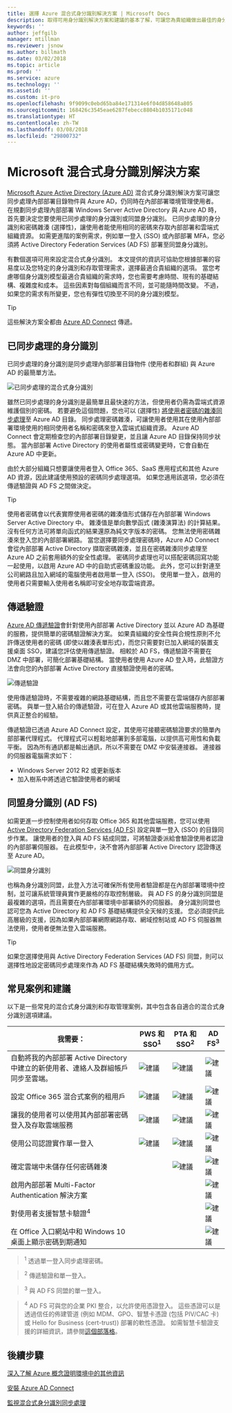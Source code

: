 ```yaml
---
title: 選擇 Azure 混合式身分識別解決方案 | Microsoft Docs
description: 取得可用身分識別解決方案和建議的基本了解，可讓您為貴組織做出最佳的身分識別控管決策。
keywords: ''
author: jeffgilb
manager: mtillman
ms.reviewer: jsnow
ms.author: billmath
ms.date: 03/02/2018
ms.topic: article
ms.prod: ''
ms.service: azure
ms.technology: ''
ms.assetid: ''
ms.custom: it-pro
ms.openlocfilehash: 9f9099c0ebd65ba84e171314e6f04d858648a805
ms.sourcegitcommit: 168426c3545eae6287febecc8804b1035171c048
ms.translationtype: HT
ms.contentlocale: zh-TW
ms.lasthandoff: 03/08/2018
ms.locfileid: "29800732"
---
```

# <a name="microsoft-hybrid-identity-solutions"></a>Microsoft 混合式身分識別解決方案
[Microsoft Azure Active Directory (Azure AD)](https://docs.microsoft.com/azure/active-directory/active-directory-whatis) 混合式身分識別解決方案可讓您同步處理內部部署目錄物件與 Azure AD，仍同時在內部部署環境管理使用者。 在規劃同步處理內部部署 Windows Server Active Directory 與 Azure AD 時，首先要決定您要使用已同步處理的身分識別或同盟身分識別。 已同步處理的身分識別和密碼雜湊 (選擇性)，讓使用者能使用相同的密碼來存取內部部署和雲端式組織資源。 如需更進階的案例需求，例如單一登入 (SSO) 或內部部署 MFA，您必須將 Active Directory Federation Services (AD FS) 部署至同盟身分識別。 

有數個選項可用來設定混合式身分識別。 本文提供的資訊可協助您根據部署的容易度以及您特定的身分識別和存取管理需求，選擇最適合貴組織的選項。 當您考慮哪個身分識別模型最適合貴組織的需求時，您也需要考慮時間、現有的基礎結構、複雜度和成本。 這些因素對每個組織而言不同，並可能隨時間改變。 不過，如果您的需求有所變更，您也有彈性切換至不同的身分識別模型。

> [!TIP]
> 這些解決方案全都由 [Azure AD Connect](https://docs.microsoft.com/azure/active-directory/connect/active-directory-aadconnect) 傳遞。

## <a name="synchronized-identity"></a>已同步處理的身分識別 
已同步處理的身分識別是同步處理內部部署目錄物件 (使用者和群組) 與 Azure AD 的最簡單方法。 

![已同步處理的混合式身分識別](./media/choose-hybrid-identity-solution/synchronized-identity.png)

雖然已同步處理的身分識別是最簡單且最快速的方法，但使用者仍需為雲端式資源維護個別的密碼。 若要避免這個問題，您也可以 (選擇性) [將使用者密碼的雜湊同步處理](https://docs.microsoft.com/azure/active-directory/connect/active-directory-aadconnectsync-implement-password-synchronization#what-is-password-synchronization)至 Azure AD 目錄。 同步處理密碼雜湊，可讓使用者使用其在使用內部部署環境使用的相同使用者名稱和密碼來登入雲端式組織資源。 Azure AD Connect 會定期檢查您的內部部署目錄變更，並且讓 Azure AD 目錄保持同步狀態。 當內部部署 Active Directory 的使用者屬性或密碼變更時，它會自動在 Azure AD 中更新。 

由於大部分組織只想要讓使用者登入 Office 365、SaaS 應用程式和其他 Azure AD 資源，因此建議使用預設的密碼同步處理選項。 如果您適用該選項，您必須在傳遞驗證與 AD FS 之間做決定。

> [!TIP]
> 使用者密碼會以代表實際使用者密碼的雜湊值形式儲存在內部部署 Windows Server Active Directory 中。 雜湊值是單向數學函式 (雜湊演算法) 的計算結果。 沒有任何方法可將單向函式的結果還原為純文字版本的密碼。 您無法使用密碼雜湊來登入您的內部部署網路。 當您選擇要同步處理密碼時，Azure AD Connect 會從內部部署 Active Directory 擷取密碼雜湊，並且在密碼雜湊同步處理至 Azure AD 之前套用額外的安全性處理。 密碼同步處理也可以搭配密碼回寫功能一起使用，以啟用 Azure AD 中的自助式密碼重設功能。 此外，您可以針對連至公司網路且加入網域的電腦使用者啟用單一登入 (SSO)。 使用單一登入，啟用的使用者只需要輸入使用者名稱即可安全地存取雲端資源。 

## <a name="pass-through-authentication"></a>傳遞驗證
[Azure AD 傳遞驗證](https://docs.microsoft.com/azure/active-directory/connect/active-directory-aadconnect-pass-through-authentication)會針對使用內部部署 Active Directory 並以 Azure AD 為基礎的服務，提供簡單的密碼驗證解決方案。 如果貴組織的安全性與合規性原則不允許傳送使用者的密碼 (即使以雜湊表單形式)，而您只需要對已加入網域的裝置支援桌面 SSO，建議您評估使用傳遞驗證。 相較於 AD FS，傳遞驗證不需要在 DMZ 中部署，可簡化部署基礎結構。 當使用者使用 Azure AD 登入時，此驗證方法會向您的內部部署 Active Directory 直接驗證使用者的密碼。

![傳遞驗證](./media/choose-hybrid-identity-solution/pass-through-authentication.png)

使用傳遞驗證時，不需要複雜的網路基礎結構，而且您不需要在雲端儲存內部部署密碼。 與單一登入結合的傳遞驗證，可在登入 Azure AD 或其他雲端服務時，提供真正整合的經驗。

傳遞驗證已透過 Azure AD Connect 設定，其使用可接聽密碼驗證要求的簡單內部部署代理程式。 代理程式可以輕鬆地部署到多部電腦，以提供高可用性和負載平衡。 因為所有通訊都是輸出通訊，所以不需要在 DMZ 中安裝連接器。 連接器的伺服器電腦需求如下：

- Windows Server 2012 R2 或更新版本
- 加入樹系中將透過它驗證使用者的網域

## <a name="federated-identity-ad-fs"></a>同盟身分識別 (AD FS)
如需更進一步控制使用者如何存取 Office 365 和其他雲端服務，您可以使用 [Active Directory Federation Services (AD FS)](https://docs.microsoft.com/windows-server/identity/ad-fs/overview/whats-new-active-directory-federation-services-windows-server-2016) 設定與單一登入 (SSO) 的目錄同步作業。 讓使用者的登入與 AD FS 結成同盟，可將驗證委派給會驗證使用者認證的內部部署伺服器。 在此模型中，決不會將內部部署 Active Directory 認證傳送至 Azure AD。

![同盟身分識別](./media/choose-hybrid-identity-solution/federated-identity.png)

也稱為身分識別同盟，此登入方法可確保所有使用者驗證都是在內部部署環境中控制，並可讓系統管理員實作更嚴格的存取控制層級。 與 AD FS 的身分識別同盟是最複雜的選項，而且需要在內部部署環境中部署額外的伺服器。 身分識別同盟也認可您為 Active Directory 和 AD FS 基礎結構提供全天候的支援。 您必須提供此高層級的支援，因為如果內部部署網際網路存取、網域控制站或 AD FS 伺服器無法使用，使用者便無法登入雲端服務。

> [!TIP]
> 如果您選擇使用與 Active Directory Federation Services (AD FS) 同盟，則可以選擇性地設定密碼同步處理來作為 AD FS 基礎結構失敗時的備用方式。


## <a name="common-scenarios-and-recommendations"></a>常見案例和建議
以下是一些常見的混合式身分識別和存取管理案例，其中包含各自適合的混合式身分識別選項建議。

|我需要：|PWS 和 SSO<sup>1</sup>| PTA 和 SSO<sup>2</sup> | AD FS<sup>3</sup>|
|-----|-----|-----|-----|
|自動將我的內部部署 Active Directory 中建立的新使用者、連絡人及群組帳戶同步至雲端。|![建議](./media/choose-hybrid-identity-solution/ic195031.png)| ![建議](./media/choose-hybrid-identity-solution/ic195031.png) |![建議](./media/choose-hybrid-identity-solution/ic195031.png)|
|設定 Office 365 混合式案例的租用戶|![建議](./media/choose-hybrid-identity-solution/ic195031.png)| ![建議](./media/choose-hybrid-identity-solution/ic195031.png) |![建議](./media/choose-hybrid-identity-solution/ic195031.png)|
|讓我的使用者可以使用其內部部署密碼登入及存取雲端服務|![建議](./media/choose-hybrid-identity-solution/ic195031.png)| ![建議](./media/choose-hybrid-identity-solution/ic195031.png) |![建議](./media/choose-hybrid-identity-solution/ic195031.png)|
|使用公司認證實作單一登入|![建議](./media/choose-hybrid-identity-solution/ic195031.png)| ![建議](./media/choose-hybrid-identity-solution/ic195031.png) |![建議](./media/choose-hybrid-identity-solution/ic195031.png)|
|確定雲端中未儲存任何密碼雜湊| |![建議](./media/choose-hybrid-identity-solution/ic195031.png)|![建議](./media/choose-hybrid-identity-solution/ic195031.png)|
|啟用內部部署 Multi-Factor Authentication 解決方案| | |![建議](./media/choose-hybrid-identity-solution/ic195031.png)|
|對使用者支援智慧卡驗證<sup>4</sup>| | |![建議](./media/choose-hybrid-identity-solution/ic195031.png)|
|在 Office 入口網站中和 Windows 10 桌面上顯示密碼到期通知| | |![建議](./media/choose-hybrid-identity-solution/ic195031.png)|

> <sup>1</sup> 透過單一登入同步處理密碼。 

> <sup>2</sup> 傳遞驗證和單一登入。 

> <sup>3</sup> 與 AD FS 同盟的單一登入。

> <sup>4</sup> AD FS 可與您的企業 PKI 整合，以允許使用憑證登入。 這些憑證可以是透過信任的佈建管道 (例如 MDM、GPO、智慧卡憑證 (包括 PIV/CAC 卡) 或 Hello for Business (cert-trust)) 部署的軟性憑證。 如需智慧卡驗證支援的詳細資訊，請參閱[這個部落格](https://blogs.msdn.microsoft.com/samueld/2016/07/19/adfs-certauth-aad-o365/)。


## <a name="next-steps"></a>後續步驟
[深入了解 Azure 概念證明環境中的其他資訊](https://aka.ms/aad-poc)

[安裝 Azure AD Connect](http://go.microsoft.com/fwlink/?LinkId=615771)

[監視混合式身分識別同步處理](https://docs.microsoft.com/azure/active-directory/connect-health/active-directory-aadconnect-health)

